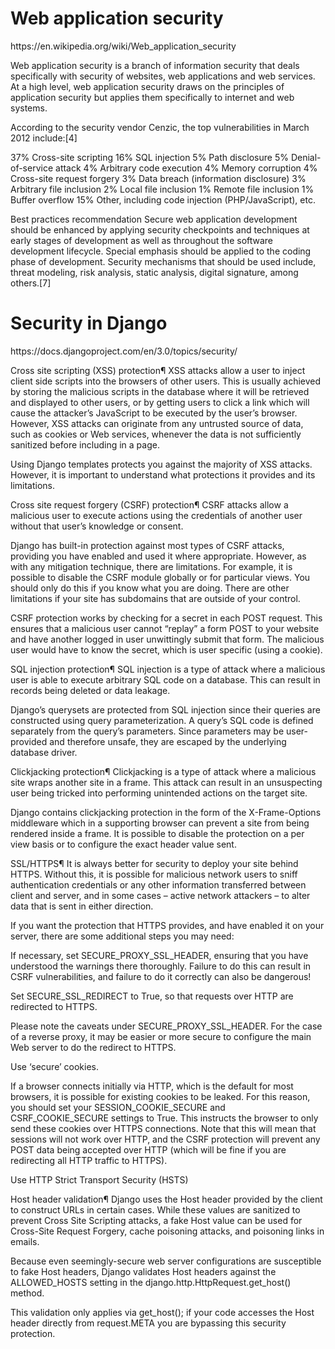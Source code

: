 <h1>Web application security</h1>
https://en.wikipedia.org/wiki/Web_application_security

Web application security is a branch of information security that deals specifically with security of websites, web applications and web services. At a high level, web application security draws on the principles of application security but applies them specifically to internet and web systems.

According to the security vendor Cenzic, the top vulnerabilities in March 2012 include:[4]

37%	Cross-site scripting
16%	SQL injection
5%	Path disclosure
5%	Denial-of-service attack
4%	Arbitrary code execution
4%	Memory corruption
4%	Cross-site request forgery
3%	Data breach (information disclosure)
3%	Arbitrary file inclusion
2%	Local file inclusion
1%	Remote file inclusion
1%	Buffer overflow
15%	Other, including code injection (PHP/JavaScript), etc.

Best practices recommendation
Secure web application development should be enhanced by applying security checkpoints and techniques at early stages of development as well as throughout the software development lifecycle. Special emphasis should be applied to the coding phase of development. Security mechanisms that should be used include, threat modeling, risk analysis, static analysis, digital signature, among others.[7]


<h1>Security in Django</h1>
https://docs.djangoproject.com/en/3.0/topics/security/

Cross site scripting (XSS) protection¶
XSS attacks allow a user to inject client side scripts into the browsers of other users. This is usually achieved by storing the malicious scripts in the database where it will be retrieved and displayed to other users, or by getting users to click a link which will cause the attacker’s JavaScript to be executed by the user’s browser. However, XSS attacks can originate from any untrusted source of data, such as cookies or Web services, whenever the data is not sufficiently sanitized before including in a page.

Using Django templates protects you against the majority of XSS attacks. However, it is important to understand what protections it provides and its limitations.

Cross site request forgery (CSRF) protection¶
CSRF attacks allow a malicious user to execute actions using the credentials of another user without that user’s knowledge or consent.

Django has built-in protection against most types of CSRF attacks, providing you have enabled and used it where appropriate. However, as with any mitigation technique, there are limitations. For example, it is possible to disable the CSRF module globally or for particular views. You should only do this if you know what you are doing. There are other limitations if your site has subdomains that are outside of your control.

CSRF protection works by checking for a secret in each POST request. This ensures that a malicious user cannot “replay” a form POST to your website and have another logged in user unwittingly submit that form. The malicious user would have to know the secret, which is user specific (using a cookie).

SQL injection protection¶
SQL injection is a type of attack where a malicious user is able to execute arbitrary SQL code on a database. This can result in records being deleted or data leakage.

Django’s querysets are protected from SQL injection since their queries are constructed using query parameterization. A query’s SQL code is defined separately from the query’s parameters. Since parameters may be user-provided and therefore unsafe, they are escaped by the underlying database driver.

Clickjacking protection¶
Clickjacking is a type of attack where a malicious site wraps another site in a frame. This attack can result in an unsuspecting user being tricked into performing unintended actions on the target site.

Django contains clickjacking protection in the form of the X-Frame-Options middleware which in a supporting browser can prevent a site from being rendered inside a frame. It is possible to disable the protection on a per view basis or to configure the exact header value sent.

SSL/HTTPS¶
It is always better for security to deploy your site behind HTTPS. Without this, it is possible for malicious network users to sniff authentication credentials or any other information transferred between client and server, and in some cases – active network attackers – to alter data that is sent in either direction.

If you want the protection that HTTPS provides, and have enabled it on your server, there are some additional steps you may need:

If necessary, set SECURE_PROXY_SSL_HEADER, ensuring that you have understood the warnings there thoroughly. Failure to do this can result in CSRF vulnerabilities, and failure to do it correctly can also be dangerous!

Set SECURE_SSL_REDIRECT to True, so that requests over HTTP are redirected to HTTPS.

Please note the caveats under SECURE_PROXY_SSL_HEADER. For the case of a reverse proxy, it may be easier or more secure to configure the main Web server to do the redirect to HTTPS.

Use ‘secure’ cookies.

If a browser connects initially via HTTP, which is the default for most browsers, it is possible for existing cookies to be leaked. For this reason, you should set your SESSION_COOKIE_SECURE and CSRF_COOKIE_SECURE settings to True. This instructs the browser to only send these cookies over HTTPS connections. Note that this will mean that sessions will not work over HTTP, and the CSRF protection will prevent any POST data being accepted over HTTP (which will be fine if you are redirecting all HTTP traffic to HTTPS).

Use HTTP Strict Transport Security (HSTS)

Host header validation¶
Django uses the Host header provided by the client to construct URLs in certain cases. While these values are sanitized to prevent Cross Site Scripting attacks, a fake Host value can be used for Cross-Site Request Forgery, cache poisoning attacks, and poisoning links in emails.

Because even seemingly-secure web server configurations are susceptible to fake Host headers, Django validates Host headers against the ALLOWED_HOSTS setting in the django.http.HttpRequest.get_host() method.

This validation only applies via get_host(); if your code accesses the Host header directly from request.META you are bypassing this security protection.

